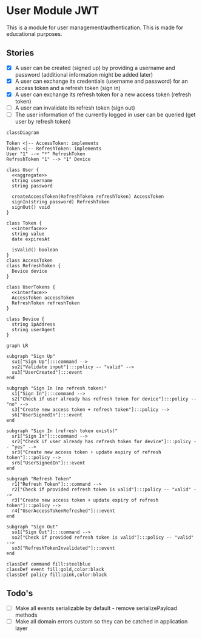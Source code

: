 # User Module JWT

This is a module for user management/authentication. This is made for educational purposes.

## Stories

-   [x] A user can be created (signed up) by providing a username and password (additional information might be added later)
-   [x] A user can exchange its credentials (username and password) for an access token and a refresh token (sign in)
-   [x] A user can exchange its refresh token for a new access token (refresh token)
-   [ ] A user can invalidate its refresh token (sign out)
-   [ ] The user information of the currently logged in user can be queried (get user by refresh token)

```mermaid
classDiagram

Token <|-- AccessToken: implements
Token <|-- RefreshToken: implements
User "1" --> "*" RefreshToken
RefreshToken "1" --> "1" Device

class User {
  <<aggregate>>
  string username
  string password

  createAccessToken(RefreshToken refreshToken) AccessToken
  signIn(string password) RefreshToken
  signOut() void
}

class Token {
  <<interface>>
  string value
  date expiresAt

  isValid() boolean
}
class AccessToken
class RefreshToken {
  Device device
}

class UserTokens {
  <<interface>>
  AccessToken accessToken
  RefreshToken refreshToken
}

class Device {
  string ipAddress
  string userAgent
}
```

```mermaid
graph LR

subgraph "Sign Up"
  su1["Sign Up"]:::command -->
  su2["Validate input"]:::policy -- "valid" -->
  su3["UserCreated"]:::event
end

subgraph "Sign In (no refresh token)"
  s1["Sign In"]:::command -->
  s2["Check if user already has refresh token for device"]:::policy -- "no" -->
  s3["Create new access token + refresh token"]:::policy -->
  s6["UserSignedIn"]:::event
end

subgraph "Sign In (refresh token exists)"
  sr1["Sign In"]:::command -->
  sr2["Check if user already has refresh token for device"]:::policy -- "yes" -->
  sr3["Create new access token + update expiry of refresh token"]:::policy -->
  sr6["UserSignedIn"]:::event
end

subgraph "Refresh Token"
  r1["Refresh Token"]:::command -->
  r2["Check if provided refresh token is valid"]:::policy -- "valid" -->
  r3["Create new access token + update expiry of refresh token"]:::policy -->
  r4["UserAccessTokenRefreshed"]:::event
end

subgraph "Sign Out"
  so1["Sign Out"]:::command -->
  so2["Check if provided refresh token is valid"]:::policy -- "valid" -->
  so3["RefreshTokenInvalidated"]:::event
end

classDef command fill:steelblue
classDef event fill:gold,color:black
classDef policy fill:pink,color:black
```

## Todo's

-   [ ] Make all events serializable by default - remove serializePayload methods
-   [ ] Make all domain errors custom so they can be catched in application layer
